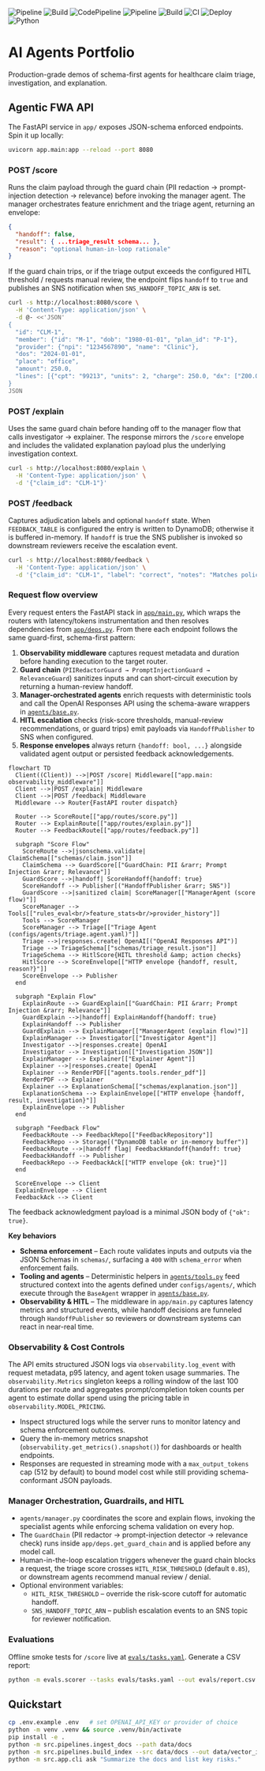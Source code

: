 ![Pipeline](https://img.shields.io/badge/CodePipeline-AiAgentsPortfolio-blue)
![Build](https://img.shields.io/badge/CodeBuild-docker-green)
![CodePipeline](https://img.shields.io/badge/CodePipeline-AiAgentsPortfolio-blue)
![Pipeline](https://img.shields.io/badge/CodePipeline-active-success)
![Build](https://img.shields.io/badge/CodeBuild-docker-green)
![CI](https://github.com/narendersurabhi/ai-agents-portfolio/actions/workflows/ci.yml/badge.svg) 
![Deploy](https://github.com/narendersurabhi/ai-agents-portfolio/actions/workflows/deploy.yml/badge.svg)
![Python](https://img.shields.io/badge/python-3.11-blue)

# AI Agents Portfolio

Production-grade demos of schema-first agents for healthcare claim triage, investigation, and explanation.

## Agentic FWA API

The FastAPI service in `app/` exposes JSON-schema enforced endpoints. Spin it up locally:

```bash
uvicorn app.main:app --reload --port 8080
```

### POST /score

Runs the claim payload through the guard chain (PII redaction → prompt-injection detection → relevance) before invoking the manager agent. The manager orchestrates feature enrichment and the triage agent, returning an envelope:

```json
{
  "handoff": false,
  "result": { ...triage_result schema... },
  "reason": "optional human-in-loop rationale"
}
```

If the guard chain trips, or if the triage output exceeds the configured HITL threshold / requests manual review, the endpoint flips `handoff` to `true` and publishes an SNS notification when `SNS_HANDOFF_TOPIC_ARN` is set.

```bash
curl -s http://localhost:8080/score \
  -H 'Content-Type: application/json' \
  -d @- <<'JSON'
{
  "id": "CLM-1",
  "member": {"id": "M-1", "dob": "1980-01-01", "plan_id": "P-1"},
  "provider": {"npi": "1234567890", "name": "Clinic"},
  "dos": "2024-01-01",
  "place": "office",
  "amount": 250.0,
  "lines": [{"cpt": "99213", "units": 2, "charge": 250.0, "dx": ["Z00.00"]}]
}
JSON
```

### POST /explain

Uses the same guard chain before handing off to the manager flow that calls investigator → explainer. The response mirrors the `/score` envelope and includes the validated explanation payload plus the underlying investigation context.

```bash
curl -s http://localhost:8080/explain \
  -H 'Content-Type: application/json' \
  -d '{"claim_id": "CLM-1"}'
```

### POST /feedback

Captures adjudication labels and optional `handoff` state. When `FEEDBACK_TABLE` is configured the entry is written to DynamoDB; otherwise it is buffered in-memory. If `handoff` is true the SNS publisher is invoked so downstream reviewers receive the escalation event.

```bash
curl -s http://localhost:8080/feedback \
  -H 'Content-Type: application/json' \
  -d '{"claim_id": "CLM-1", "label": "correct", "notes": "Matches policy."}'
```


### Request flow overview

Every request enters the FastAPI stack in [`app/main.py`](app/main.py), which wraps the routers with latency/tokens instrumentation and then resolves dependencies from [`app/deps.py`](app/deps.py). From there each endpoint follows the same guard-first, schema-first pattern:

1. **Observability middleware** captures request metadata and duration before handing execution to the target router.
2. **Guard chain** (`PIIRedactorGuard → PromptInjectionGuard → RelevanceGuard`) sanitizes inputs and can short-circuit execution by returning a human-review handoff.
3. **Manager-orchestrated agents** enrich requests with deterministic tools and call the OpenAI Responses API using the schema-aware wrappers in [`agents/base.py`](agents/base.py).
4. **HITL escalation** checks (risk-score thresholds, manual-review recommendations, or guard trips) emit payloads via `HandoffPublisher` to SNS when configured.
5. **Response envelopes** always return `{handoff: bool, ...}` alongside validated agent output or persisted feedback acknowledgements.

```mermaid
flowchart TD
  Client((Client)) -->|POST /score| Middleware[["app.main: observability_middleware"]]
  Client -->|POST /explain| Middleware
  Client -->|POST /feedback| Middleware
  Middleware --> Router{FastAPI router dispatch}

  Router --> ScoreRoute[["app/routes/score.py"]]
  Router --> ExplainRoute[["app/routes/explain.py"]]
  Router --> FeedbackRoute[["app/routes/feedback.py"]]

  subgraph "Score Flow"
    ScoreRoute -->|jsonschema.validate| ClaimSchema[["schemas/claim.json"]]
    ClaimSchema --> GuardScore[["GuardChain: PII &rarr; Prompt Injection &rarr; Relevance"]]
    GuardScore -->|handoff| ScoreHandoff{handoff: true}
    ScoreHandoff --> Publisher[("HandoffPublisher &rarr; SNS")]
    GuardScore -->|sanitized claim| ScoreManager[["ManagerAgent (score flow)"]]
    ScoreManager --> Tools[["rules_eval<br/>feature_stats<br/>provider_history"]]
    Tools --> ScoreManager
    ScoreManager --> Triage[["Triage Agent (configs/agents/triage.agent.yaml)"]]
    Triage -->|responses.create| OpenAI[("OpenAI Responses API")]
    Triage --> TriageSchema[["schemas/triage_result.json"]]
    TriageSchema --> HitlScore{HITL threshold &amp; action checks}
    HitlScore --> ScoreEnvelope[["HTTP envelope {handoff, result, reason?}"]]
    ScoreEnvelope --> Publisher
  end

  subgraph "Explain Flow"
    ExplainRoute --> GuardExplain[["GuardChain: PII &rarr; Prompt Injection &rarr; Relevance"]]
    GuardExplain -->|handoff| ExplainHandoff{handoff: true}
    ExplainHandoff --> Publisher
    GuardExplain --> ExplainManager[["ManagerAgent (explain flow)"]]
    ExplainManager --> Investigator[["Investigator Agent"]]
    Investigator -->|responses.create| OpenAI
    Investigator --> Investigation[["Investigation JSON"]]
    ExplainManager --> Explainer[["Explainer Agent"]]
    Explainer -->|responses.create| OpenAI
    Explainer --> RenderPDF[["agents.tools.render_pdf"]]
    RenderPDF --> Explainer
    Explainer --> ExplanationSchema[["schemas/explanation.json"]]
    ExplanationSchema --> ExplainEnvelope[["HTTP envelope {handoff, result, investigation}"]]
    ExplainEnvelope --> Publisher
  end

  subgraph "Feedback Flow"
    FeedbackRoute --> FeedbackRepo[["FeedbackRepository"]]
    FeedbackRepo --> Storage[("DynamoDB table or in-memory buffer")]
    FeedbackRoute -->|handoff flag| FeedbackHandoff{handoff: true}
    FeedbackHandoff --> Publisher
    FeedbackRepo --> FeedbackAck[["HTTP envelope {ok: true}"]]
  end

  ScoreEnvelope --> Client
  ExplainEnvelope --> Client
  FeedbackAck --> Client

```

The feedback acknowledgment payload is a minimal JSON body of `{"ok": true}`.

**Key behaviors**

* **Schema enforcement** – Each route validates inputs and outputs via the JSON Schemas in `schemas/`, surfacing a `400` with `schema_error` when enforcement fails.
* **Tooling and agents** – Deterministic helpers in [`agents/tools.py`](agents/tools.py) feed structured context into the agents defined under `configs/agents/`, which execute through the `BaseAgent` wrapper in [`agents/base.py`](agents/base.py).
* **Observability & HITL** – The middleware in `app/main.py` captures latency metrics and structured events, while handoff decisions are funneled through `HandoffPublisher` so reviewers or downstream systems can react in near-real time.


### Observability & Cost Controls

The API emits structured JSON logs via `observability.log_event` with request metadata, p95 latency, and agent token usage summaries.
The `observability.Metrics` singleton keeps a rolling window of the last 100 durations per route and aggregates prompt/completion token
counts per agent to estimate dollar spend using the pricing table in `observability.MODEL_PRICING`.

* Inspect structured logs while the server runs to monitor latency and schema enforcement outcomes.
* Query the in-memory metrics snapshot (`observability.get_metrics().snapshot()`) for dashboards or health endpoints.
* Responses are requested in streaming mode with a `max_output_tokens` cap (512 by default) to bound model cost while still providing
schema-conformant JSON payloads.

### Manager Orchestration, Guardrails, and HITL

* `agents/manager.py` coordinates the score and explain flows, invoking the specialist agents while enforcing schema validation on every hop.
* The `GuardChain` (PII redactor → prompt-injection detector → relevance check) runs inside `app/deps.get_guard_chain` and is applied before any model call.
* Human-in-the-loop escalation triggers whenever the guard chain blocks a request, the triage score crosses `HITL_RISK_THRESHOLD` (default `0.85`), or downstream agents recommend manual review / denial.
* Optional environment variables:
  * `HITL_RISK_THRESHOLD` – override the risk-score cutoff for automatic handoff.
  * `SNS_HANDOFF_TOPIC_ARN` – publish escalation events to an SNS topic for reviewer notification.

### Evaluations

Offline smoke tests for `/score` live at [`evals/tasks.yaml`](evals/tasks.yaml). Generate a CSV report:

```bash
python -m evals.scorer --tasks evals/tasks.yaml --out evals/report.csv
```

## Quickstart
```bash
cp .env.example .env   # set OPENAI_API_KEY or provider of choice
python -m venv .venv && source .venv/bin/activate
pip install -e .
python -m src.pipelines.ingest_docs --path data/docs
python -m src.pipelines.build_index --src data/docs --out data/vector_index
python -m src.app.cli ask "Summarize the docs and list key risks."
